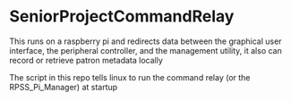 # SeniorProjectCommandRelay
This runs on a raspberry pi and redirects data between the graphical user interface, the peripheral controller, and the management utility, it also can record or retrieve patron metadata locally

The script in this repo tells linux to run the command relay (or the RPSS_Pi_Manager) at startup
